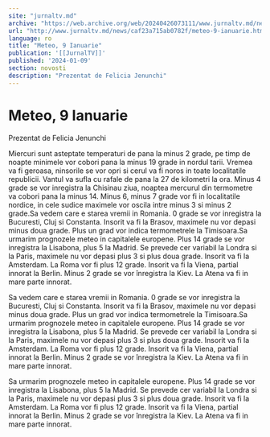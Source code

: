 ```yaml
---
site: "jurnaltv.md"
archive: "https://web.archive.org/web/20240426073111/www.jurnaltv.md/news/caf23a715ab0782f/meteo-9-ianuarie.html?utm_source=RSS&utm_medium=RSS&utm_campaign=RSS"
url: "http://www.jurnaltv.md/news/caf23a715ab0782f/meteo-9-ianuarie.html"
language: ro
title: "Meteo, 9 Ianuarie"
publication: '[[JurnalTV]]'
published: '2024-01-09'
section: novosti
description: "Prezentat de Felicia Jenunchi"
---
```


# Meteo, 9 Ianuarie

Prezentat de Felicia Jenunchi

Miercuri sunt asteptate temperaturi de pana la minus 2 grade, pe timp de noapte minimele vor cobori pana la minus 19 grade in nordul tarii. Vremea va fi geroasa, ninsorile se vor opri si cerul va fi noros in toate localitatile republicii. Vantul va sufla cu rafale de pana la 27 de kilometri la ora. Minus 4 grade se vor inregistra la Chisinau ziua, noaptea mercurul din termometre va cobori pana la minus 14. Minus 6, minus 7 grade vor fi in localitatile nordice, in cele sudice maximele vor oscila intre minus 3 si minus 2 grade.Sa vedem care e starea vremii in Romania. 0 grade se vor inregistra la Bucuresti, Cluj si Constanta. Insorit va fi la Brasov, maximele nu vor depasi minus doua grade. Plus un grad vor indica termometrele la Timisoara.Sa urmarim prognozele meteo in capitalele europene. Plus 14 grade se vor inregistra la Lisabona, plus 5 la Madrid. Se prevede cer variabil la Londra si la Paris, maximele nu vor depasi plus 3 si plus doua grade. Insorit va fi la Amsterdam. La Roma vor fi plus 12 grade. Insorit va fi la Viena, partial innorat la Berlin. Minus 2 grade se vor înregistra la Kiev. La Atena va fi in mare parte innorat.

Sa vedem care e starea vremii in Romania. 0 grade se vor inregistra la Bucuresti, Cluj si Constanta. Insorit va fi la Brasov, maximele nu vor depasi minus doua grade. Plus un grad vor indica termometrele la Timisoara.Sa urmarim prognozele meteo in capitalele europene. Plus 14 grade se vor inregistra la Lisabona, plus 5 la Madrid. Se prevede cer variabil la Londra si la Paris, maximele nu vor depasi plus 3 si plus doua grade. Insorit va fi la Amsterdam. La Roma vor fi plus 12 grade. Insorit va fi la Viena, partial innorat la Berlin. Minus 2 grade se vor înregistra la Kiev. La Atena va fi in mare parte innorat.

Sa urmarim prognozele meteo in capitalele europene. Plus 14 grade se vor inregistra la Lisabona, plus 5 la Madrid. Se prevede cer variabil la Londra si la Paris, maximele nu vor depasi plus 3 si plus doua grade. Insorit va fi la Amsterdam. La Roma vor fi plus 12 grade. Insorit va fi la Viena, partial innorat la Berlin. Minus 2 grade se vor înregistra la Kiev. La Atena va fi in mare parte innorat.